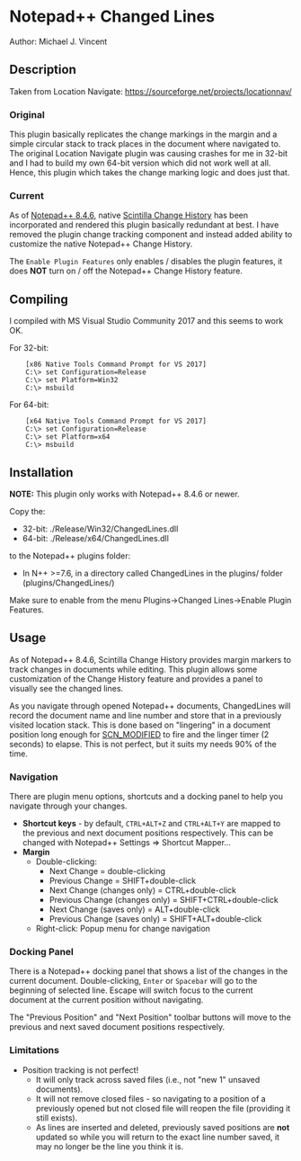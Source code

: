 # Notepad++ Changed Lines

Author:  Michael J. Vincent


## Description

Taken from Location Navigate:  https://sourceforge.net/projects/locationnav/

### Original

This plugin basically replicates the change markings in the margin and
a simple circular stack to track places in the document where navigated to. 
The original Location Navigate plugin was causing crashes for me in 32-bit 
and I had to build my own 64-bit version which did not work well at all. 
Hence, this plugin which takes the change marking logic and does just that.

### Current

As of [Notepad++ 8.4.6](https://notepad-plus-plus.org/news/v846-released/), 
native [Scintilla Change History](https://www.scintilla.org/ScintillaDoc.html#ChangeHistory) 
has been incorporated and rendered this plugin basically redundant at best. 
I have removed the plugin change tracking component and instead added ability 
to customize the native Notepad++ Change History.

The `Enable Plugin Features` only enables / disables the plugin features, it 
does **NOT** turn on / off the Notepad++ Change History feature.

## Compiling

I compiled with MS Visual Studio Community 2017 and this seems to work OK.

For 32-bit:
```
    [x86 Native Tools Command Prompt for VS 2017]
    C:\> set Configuration=Release
    C:\> set Platform=Win32
    C:\> msbuild
```

For 64-bit:
```
    [x64 Native Tools Command Prompt for VS 2017]
    C:\> set Configuration=Release
    C:\> set Platform=x64
    C:\> msbuild
```


## Installation

**NOTE:**  This plugin only works with Notepad++ 8.4.6 or newer.

Copy the:

+ 32-bit:  ./Release/Win32/ChangedLines.dll
+ 64-bit:  ./Release/x64/ChangedLines.dll

to the Notepad++ plugins folder:
  + In N++ >=7.6, in a directory called ChangedLines in the plugins/ folder (plugins/ChangedLines/)

Make sure to enable from the menu Plugins->Changed Lines->Enable Plugin Features.


## Usage

As of Notepad++ 8.4.6, Scintilla Change History provides margin markers to 
track changes in documents while editing.  This plugin allows some 
customization of the Change History feature and provides a panel to visually 
see the changed lines.

As you navigate through opened Notepad++ documents, ChangedLines will record 
the document name and line number and store that in a previously visited 
location stack.  This is done based on "lingering" in a document position long 
enough for [SCN_MODIFIED](https://www.scintilla.org/ScintillaDoc.html#SCN_MODIFIED) 
to fire and the linger timer (2 seconds) to elapse.  This is not perfect, but 
it suits my needs 90% of the time. 


### Navigation

There are plugin menu options, shortcuts and a docking panel to help you 
navigate through your changes.

+ **Shortcut keys** - by default, `CTRL+ALT+Z` and `CTRL+ALT+Y` are mapped to the previous and next document positions respectively.  This can be changed with Notepad++ Settings => Shortcut Mapper...
+ **Margin**
    + Double-clicking:
        + Next Change = double-clicking
        + Previous Change = SHIFT+double-click
        + Next Change (changes only) = CTRL+double-click
        + Previous Change (changes only) = SHIFT+CTRL+double-click
        + Next Change (saves only) = ALT+double-click
        + Previous Change (saves only) = SHIFT+ALT+double-click
    + Right-click:
        Popup menu for change navigation


### Docking Panel

There is a Notepad++ docking panel that shows a list of the changes in the 
current document.  Double-clicking, `Enter` or `Spacebar` will go to the 
beginning of selected line.  Escape will switch focus to the current document 
at the current position without navigating.

The "Previous Position" and "Next Position" toolbar buttons will move to the 
previous and next saved document positions respectively. 


### Limitations

+ Position tracking is not perfect!
    + It will only track across saved files (i.e., not "new 1" unsaved documents).
    + It will not remove closed files - so navigating to a position of a previously opened but not closed file will reopen the file (providing it still exists).
    + As lines are inserted and deleted, previously saved positions are **not** updated so while you will return to the exact line number saved, it may no longer be the line you think it is.
